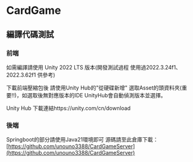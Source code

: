 # CardGame
## 編譯代碼測試
### 前端
如需編譯請使用 Unity 2022 LTS 版本(開發測試過程 使用過2022.3.24f1、2022.3.62f1 供參考)

下載前端壓縮包後 請使用Unity Hub的"從硬碟新增" 選取Asset的頭資料夾(重要!!)，如選取後無對應版本的IDE UnityHub會自動偵測版本並選擇。

Unity Hub 下載連結https://unity.com/cn/download
### 後端
Springboot的部分請使用Java21環境即可 源碼請至此倉庫下載：[https://github.com/unouno3388/CardGameServer](https://github.com/unouno3388/CardGameServer)
